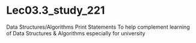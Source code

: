 # Lec03.3_study_221
Data Structures/Algorithms Print Statements
To help complement learning of Data Structures & Algorithms especially for university
